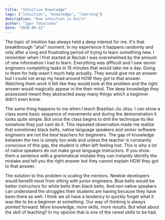 ```yaml
---
title: "Intuitive Knowledge"
tags: ["intuition", "knowledge", "learning"]
description: "How intuition is built"
author: "Igor Tatarinov"
date: "2020-09-12"
---
```


The topic of intuition has always held a deep interest for me. It's that breakthrough "aha!" moment. In my experience it happens randomly and only after a long and frustrating period of trying to learn something new. I remember when I first started at Reclub I was overwhelmed by the amount of new information I had to learn. Everything was difficult and I saw senior engineers completing tasks in 15 minutes that would take me a day. Going to them for help wasn't much help actually. They would give me an answer but I could not wrap my head around HOW they got to that answer. Watching them work it felt like they would look at the problem and the right answer would magically appear in the their mind. The deep knowledge they possessed meant they abstracted away many things which a beginner didn't even know.

The same thing happens to me when I teach Brazilian Jiu Jitsu. I can show a class some basic sequence of movements and during the demonstration it looks quite simple. But once the class begins to drill the technique its like somehow they just cant do it. This repeated observation made me realize that sometimes black belts, native language speakers and senior software engineers are not the best teachers for beginners. The gap of knowledge between the two is simply too wide and unless the teacher is constantly conscious of this gap, the student is often left feeling lost. This is why a lot of native speakers do not make good language instructors. If you show them a sentence with a grammatical mistake they can instantly identify the mistake and tell you the right answer but they cannot explain HOW they got to that answer.

The solution to this problem is scaling the mentors. Newbie developers would benefit most from sitting with junior engineers. Blue belts would be better instructors for white belts than black belts. And non native speakers can understand the struggles their students are having because they have been there as well. I think we all have a tendency to quickly forget what it was like to be a beginner at something. Our way of thinking is always pointed forward. More knowledge, more skills, more results. But what about the skill of teaching? In my opinion that is one of the rarest skills to be had.
